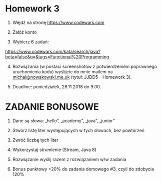 # Homework 3
  
1. Wejdź na stronę https://www.codewars.com

2. Załóż konto

3. Wybierz 6 zadań:

https://www.codewars.com/kata/search/java?beta=false&q=&tags=Functional%20Programming

4. Rozwiązania (w postaci screenshotów z potwierdzeniem poprawnego uruchomienia kodu) wyślijcie do mnie mailem na michal@nowakowski.me.uk (tytuł: JJDD5 - Homework 3).

5. Deadline: poniedziałek, 26.11.2018 do 9.00.

# ZADANIE BONUSOWE

1. Dane są słowa: „hello”, „academy”, „java”, „junior”

2. Stwórz listę liter występujących w tych słowach, bez powtórzeń

3. Zwróć liczbę tych liter

4. Wykorzystaj strumienie (Stream, Java 8)

5. Rozwiązanie wyślij razem z rozwiązaniem w/w zadania

6. Bonus punktowy +20% do zadania domowego #3, czyli do zdobycia 120%
